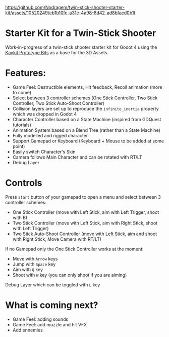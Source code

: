 https://github.com/Nodragem/twin-stick-shooter-starter-kit/assets/10520249/cb1b10fc-a31e-4a98-8d42-ad8bfacd0b1f

# Starter Kit for a Twin-Stick Shooter
Work-in-progress of a twin-stick shooter starter kit for Godot 4 using the [Kaykit Prototype Bits](https://kaylousberg.itch.io/prototype-bits) as a base for the 3D Assets.

# Features:
- Game Feel: Destructible elements, Hit feedback, Recoil animation (more to come)
- Select between 3 controller schemes (One Stick Controller, Two Stick Controller, Two Stick Auto-Shoot Controller)
- Collision layers are set up to reproduce the `infinite_inertia` property which was dropped in Godot 4
- Character Controller based on a State Machine (inspired from GDQuest tutorials)
- Animation System based on a Blend Tree (rather than a State Machine)
- Fully modelled and rigged character
- Support Gamepad or Keyboard (Keyboard + Mouse to be added at some point)
- Easily switch Character's Skin
- Camera follows Main Character and can be rotated with RT/LT
- Debug Layer

# Controls
Press `start` button of your gamepad to open a menu and select between 3 controller schemes:
- One Stick Controller (move with Left Stick, aim with Left Trigger, shoot with B)
- Two Stick Controller (move with Left Stick, aim with Right Stick, shoot with Left Trigger)
- Two Stick Auto-Shoot Controller (move with Left Stick, aim and shoot with Right Stick, Move Camera with RT/LT)

If no Gamepad only the One Stick Controller works at the moment:
- Move with `Arrow` keys
- Jump with `Space` key
- Aim with `Q` key
- Shoot with `W` key (you can only shoot if you are aiming)

Debug Layer which can be toggled with `L` key

# What is coming next?
- Game Feel: adding sounds
- Game Feel: add muzzle and hit VFX
- Add ennemies
